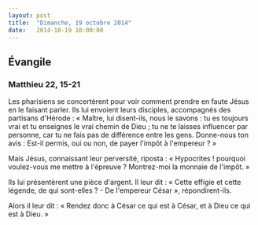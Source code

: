 ```yaml
---
layout: post
title:  "Dimanche, 19 octobre 2014"
date:   2014-10-19 10:00:00
---
```

## Évangile

### Matthieu 22, 15-21

Les pharisiens se concertèrent pour voir comment prendre en faute Jésus en le faisant parler. Ils lui envoient leurs disciples, accompagnés des partisans d'Hérode : « Maître, lui disent-ils, nous le savons : tu es toujours vrai et tu enseignes le vrai chemin de Dieu ; tu ne te laisses influencer par personne, car tu ne fais pas de différence entre les gens. Donne-nous ton avis : Est-il permis, oui ou non, de payer l'impôt à l'empereur ? »

Mais Jésus, connaissant leur perversité, riposta : « Hypocrites ! pourquoi voulez-vous me mettre à l'épreuve ? Montrez-moi la monnaie de l'impôt. »

Ils lui présentèrent une pièce d'argent. Il leur dit : « Cette effigie et cette légende, de qui sont-elles ? - De l'empereur César », répondirent-ils.

Alors il leur dit : « Rendez donc à César ce qui est à César, et à Dieu ce qui est à Dieu. »
